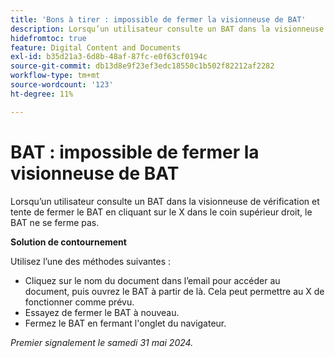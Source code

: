 ```yaml
---
title: 'Bons à tirer : impossible de fermer la visionneuse de BAT'
description: Lorsqu’un utilisateur consulte un BAT dans la visionneuse de vérification et tente de fermer le BAT en cliquant sur le X dans le coin supérieur droit, le BAT ne se ferme pas. Une solution de contournement est disponible.
hidefromtoc: true
feature: Digital Content and Documents
exl-id: b35d21a3-6d8b-48af-87fc-e0f63cf0194c
source-git-commit: db13d8e9f23ef3edc18550c1b502f82212af2282
workflow-type: tm+mt
source-wordcount: '123'
ht-degree: 11%

---
```


# BAT : impossible de fermer la visionneuse de BAT

Lorsqu’un utilisateur consulte un BAT dans la visionneuse de vérification et tente de fermer le BAT en cliquant sur le X dans le coin supérieur droit, le BAT ne se ferme pas.

**Solution de contournement**

Utilisez l’une des méthodes suivantes :

* Cliquez sur le nom du document dans l’email pour accéder au document, puis ouvrez le BAT à partir de là. Cela peut permettre au X de fonctionner comme prévu.
* Essayez de fermer le BAT à nouveau.
* Fermez le BAT en fermant l&#39;onglet du navigateur.

_Premier signalement le samedi 31 mai 2024._
